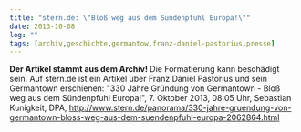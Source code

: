 ```yaml
---
title: "stern.de: \"Bloß weg aus dem Sündenpfuhl Europa!\""
date: 2013-10-08
log: ""
tags: [archiv,geschichte,germantow,franz-daniel-pastorius,presse]
---
```

**Der Artikel stammt aus dem Archiv!** Die Formatierung kann beschädigt sein.
Auf stern.de ist ein Artikel über Franz Daniel Pastorius und sein Germantown erschienen:
"330 Jahre Gründung von Germantown - Bloß weg aus dem Sündenpfuhl Europa!", 7. Oktober 2013, 08:05 Uhr, Sebastian Kunigkeit, DPA, http://www.stern.de/panorama/330-jahre-gruendung-von-germantown-bloss-weg-aus-dem-suendenpfuhl-europa-2062864.html

